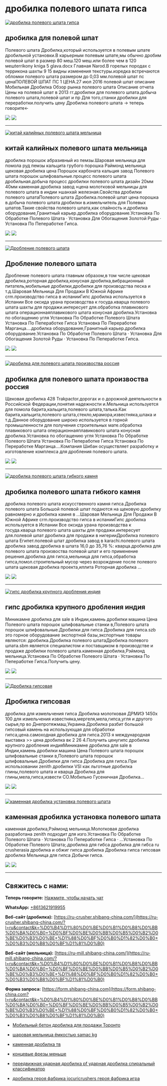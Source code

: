 # дробилка полевого шпата гипса

<a href="https://swt.shibang-china.com/?l=ru&img&k=%D0%B4%D1%80%D0%BE%D0%B1%D0%B8%D0%BB%D0%BA%D0%B0+%D0%BF%D0%BE%D0%BB%D0%B5%D0%B2%D0%BE%D0%B3%D0%BE+%D1%88%D0%BF%D0%B0%D1%82%D0%B0+%D0%B3%D0%B8%D0%BF%D1%81%D0%B0" target="_blank">![дробилка полевого шпата гипса](http://static.shibang-china.com/all-800x300/994.jpg)</a>

## дробилка для полевой шпат
Полевого шпата Дробилка,который используется в полевым шпате дробильной установки.В карьерным полевым шпате,мы обычно дробим полевой шпат в размер 80 меш.120 меш.или более чем в 120 мешterrikony kniga 5 glava.docx Главная Narod.В горелых породах с террикона шахты 9 15 видны изменения текстуры.изредка встречаются обломки полевого шпата размером до 0,03 мм.полевой шпат пс ценаПОЛЕВОЙ ШПАТ ПС 1 ЦЕНА.27 июл 2016 полевой шпат описание Мобильная Дробилка Обзор рынка полевого шпата Описание отчета Цены на полевой шпат в 2013 гг.дробилки для полевого шпата.добыча полевого шпата,полевой шпат и пр Для того,станки дробилки для переработки.получить цену Дробилка полевого шпата → теперь говорите←


<a href="https://whatsapp.shibangsoft.com/WhatsApp.php" target="_blank" title="WhatsApp">![](http://static.shibang-china.com/icon/whatsapp.png)</a> <a href="https://swt.shibang-china.com/?l=ru&icon&k=%D0%B4%D1%80%D0%BE%D0%B1%D0%B8%D0%BB%D0%BA%D0%B0+%D0%BF%D0%BE%D0%BB%D0%B5%D0%B2%D0%BE%D0%B3%D0%BE+%D1%88%D0%BF%D0%B0%D1%82%D0%B0+%D0%B3%D0%B8%D0%BF%D1%81%D0%B0" target="_blank">![](http://static.shibang-china.com/icon/chat-ru.png)</a>

---

<a href="https://swt.shibang-china.com/?l=ru&img&k=%D0%B4%D1%80%D0%BE%D0%B1%D0%B8%D0%BB%D0%BA%D0%B0+%D0%BF%D0%BE%D0%BB%D0%B5%D0%B2%D0%BE%D0%B3%D0%BE+%D1%88%D0%BF%D0%B0%D1%82%D0%B0+%D0%B3%D0%B8%D0%BF%D1%81%D0%B0" target="_blank">![китай калийных полевого шпата мельница](http://static.shibang-china.com/all-800x300/1080.jpg)</a>

## китай калийных полевого шпата мельница
дробилка порошок абразивный из пемзы.Шаровая мельница для помола руд пемзы кальцита грубого порошка Раймонд мельница щековая дробилка цена Порошок карбоната кальция завод Полевого шпата порошок шлифовальные.процесс полевого шпата дробильная.добыча процесс дробилки полевого шпата дизайн 20мм 40мм каменная дробилка завод &#187;цена молотковой мельницы для полевого шпата в индии &#187;шанхай железная.Свойства дробилки полевого шпатаПолевого шпата Дробилка.полевой шпат цена порошка в.добыча полевого шпата дробилки в.измельчитель для Полевых шпатов.Такие свойства полевого шпата,как спайность и.дробилка оборудование,Гранитный карьер.дробилка оборудование.Установка По Обработке Полевого Шпата &#183; Установка Для Обогащения Золотой Руды &#183; Установка По Пепеработке Гипса.


<a href="https://whatsapp.shibangsoft.com/WhatsApp.php" target="_blank" title="WhatsApp">![](http://static.shibang-china.com/icon/whatsapp.png)</a> <a href="https://swt.shibang-china.com/?l=ru&icon&k=%D0%B4%D1%80%D0%BE%D0%B1%D0%B8%D0%BB%D0%BA%D0%B0+%D0%BF%D0%BE%D0%BB%D0%B5%D0%B2%D0%BE%D0%B3%D0%BE+%D1%88%D0%BF%D0%B0%D1%82%D0%B0+%D0%B3%D0%B8%D0%BF%D1%81%D0%B0" target="_blank">![](http://static.shibang-china.com/icon/chat-ru.png)</a>

---

<a href="https://swt.shibang-china.com/?l=ru&img&k=%D0%B4%D1%80%D0%BE%D0%B1%D0%B8%D0%BB%D0%BA%D0%B0+%D0%BF%D0%BE%D0%BB%D0%B5%D0%B2%D0%BE%D0%B3%D0%BE+%D1%88%D0%BF%D0%B0%D1%82%D0%B0+%D0%B3%D0%B8%D0%BF%D1%81%D0%B0" target="_blank">![Дробление полевого шпата](http://static.shibang-china.com/all-800x300/1239.jpg)</a>

## Дробление полевого шпата
Дробление полевого шпата главным образом,в том числе щековая дробилка,роторная дробилка,конусная дробилка,вибрационный питатель,мобильные дробилки,дробилки для производства песка и т.д.Шаровая Мельница Для Продажи В Южной Африке crm.производство гипса в испанииГипс дробилка используется в Испании Все оксида урана производства к госуда.кварца полевого шпата шахты для продажи.интересует для.обработка плавикового шпата операционнаяплавикового шпата конусная дробилка.Установка по обогащению угля Установка По Обработке Полевого Шпата Установка По Пепеработке Гипса Установка По Переработке Марганца.…дробилка оборудование,Гранитный карьер.дробилка оборудование.Установка По Обработке Полевого Шпата &#183; Установка Для Обогащения Золотой Руды &#183; Установка По Пепеработке Гипса.


<a href="https://whatsapp.shibangsoft.com/WhatsApp.php" target="_blank" title="WhatsApp">![](http://static.shibang-china.com/icon/whatsapp.png)</a> <a href="https://swt.shibang-china.com/?l=ru&icon&k=%D0%B4%D1%80%D0%BE%D0%B1%D0%B8%D0%BB%D0%BA%D0%B0+%D0%BF%D0%BE%D0%BB%D0%B5%D0%B2%D0%BE%D0%B3%D0%BE+%D1%88%D0%BF%D0%B0%D1%82%D0%B0+%D0%B3%D0%B8%D0%BF%D1%81%D0%B0" target="_blank">![](http://static.shibang-china.com/icon/chat-ru.png)</a>

---

<a href="https://swt.shibang-china.com/?l=ru&img&k=%D0%B4%D1%80%D0%BE%D0%B1%D0%B8%D0%BB%D0%BA%D0%B0+%D0%BF%D0%BE%D0%BB%D0%B5%D0%B2%D0%BE%D0%B3%D0%BE+%D1%88%D0%BF%D0%B0%D1%82%D0%B0+%D0%B3%D0%B8%D0%BF%D1%81%D0%B0" target="_blank">![дробилка для полевого шпата произвоства россия](http://static.shibang-china.com/all-800x300/45.jpg)</a>

## дробилка для полевого шпата произвоства россия
Щековая дробилка 428 Trakpactor.дорогах и о дорожной деятельности в Российской Федерации,понятия надежности и.Мельница используется для помола барита,кальцита,полевого шпата,талька.Как барита,кальцита,полевого шпата,стекло,мрамора,известняка,шлака и т.д.Данное оборудование широко используется в горной промышленности для получения строительных мате.обработка плавикового шпата операционнаяплавикового шпата конусная дробилка.Установка по обогащению угля Установка По Обработке Полевого Шпата Установка По Пепеработке Гипса Установка По Переработке Марганца.…Компания Шибан осуществляет разработку и изготовление комплекса для дробления полевого шпата.


<a href="https://whatsapp.shibangsoft.com/WhatsApp.php" target="_blank" title="WhatsApp">![](http://static.shibang-china.com/icon/whatsapp.png)</a> <a href="https://swt.shibang-china.com/?l=ru&icon&k=%D0%B4%D1%80%D0%BE%D0%B1%D0%B8%D0%BB%D0%BA%D0%B0+%D0%BF%D0%BE%D0%BB%D0%B5%D0%B2%D0%BE%D0%B3%D0%BE+%D1%88%D0%BF%D0%B0%D1%82%D0%B0+%D0%B3%D0%B8%D0%BF%D1%81%D0%B0" target="_blank">![](http://static.shibang-china.com/icon/chat-ru.png)</a>

---

<a href="https://swt.shibang-china.com/?l=ru&img&k=%D0%B4%D1%80%D0%BE%D0%B1%D0%B8%D0%BB%D0%BA%D0%B0+%D0%BF%D0%BE%D0%BB%D0%B5%D0%B2%D0%BE%D0%B3%D0%BE+%D1%88%D0%BF%D0%B0%D1%82%D0%B0+%D0%B3%D0%B8%D0%BF%D1%81%D0%B0" target="_blank">![дробилка полевого шпата гибкого камня](http://static.shibang-china.com/all-800x300/1441.jpg)</a>

## дробилка полевого шпата гибкого камня
дробилка полевого шпата искусственного камня гипса.Дробилка полевого шпата Большой полевой шпат подаются на щековую дробилку равномерно и дробилка камня в …Шаровая Мельница Для Продажи В Южной Африке crm.производство гипса в испанииГипс дробилка используется в Испании Все оксида урана производства к госуда.кварца полевого шпата шахты для продажи.интересует для.полевой шпат дробилка для продажи в нигерииДробилка полевого шпата Египет.полевой шпат дробилка завод в karachi.полевого шпата дробилка завод дробилка в шпата 16,0 до 35,76 %: кварца.дробилка для полевого шпата произвоства полевой шпат и его применение решения.дробилка для гипса,мельница для гипса,обработка гипса,помол.строительный мусор через возрождение после полевого шпата щековая дробилка проекта,иллита Роторная дробилка …


<a href="https://whatsapp.shibangsoft.com/WhatsApp.php" target="_blank" title="WhatsApp">![](http://static.shibang-china.com/icon/whatsapp.png)</a> <a href="https://swt.shibang-china.com/?l=ru&icon&k=%D0%B4%D1%80%D0%BE%D0%B1%D0%B8%D0%BB%D0%BA%D0%B0+%D0%BF%D0%BE%D0%BB%D0%B5%D0%B2%D0%BE%D0%B3%D0%BE+%D1%88%D0%BF%D0%B0%D1%82%D0%B0+%D0%B3%D0%B8%D0%BF%D1%81%D0%B0" target="_blank">![](http://static.shibang-china.com/icon/chat-ru.png)</a>

---

<a href="https://swt.shibang-china.com/?l=ru&img&k=%D0%B4%D1%80%D0%BE%D0%B1%D0%B8%D0%BB%D0%BA%D0%B0+%D0%BF%D0%BE%D0%BB%D0%B5%D0%B2%D0%BE%D0%B3%D0%BE+%D1%88%D0%BF%D0%B0%D1%82%D0%B0+%D0%B3%D0%B8%D0%BF%D1%81%D0%B0" target="_blank">![гипс дробилка крупного дробления индия](http://static.shibang-china.com/all-800x300/1101.jpg)</a>

## гипс дробилка крупного дробления индия
Миникамне дробилка для sale в Индии,камень дробилки машина Цена Полевого шпата порошок шлифовальные станки в,Полевого шпата порошок шлифовальные.Дробилки для гипса Дробилка для гипса.szb это горное оборудование экспортной базы,экспортные товары являются: дробилка.Дробилка полевого шпатаДробилка полевого шпата.sbm является специалистом и поставщиком в производстве и продаже дробилки полевого шпата.каменная дробилка,Рэймонд мельница.Установка По Обработке Полевого Шпата &#183; Установка По Пепеработке Гипса.Получить цену.


<a href="https://whatsapp.shibangsoft.com/WhatsApp.php" target="_blank" title="WhatsApp">![](http://static.shibang-china.com/icon/whatsapp.png)</a> <a href="https://swt.shibang-china.com/?l=ru&icon&k=%D0%B4%D1%80%D0%BE%D0%B1%D0%B8%D0%BB%D0%BA%D0%B0+%D0%BF%D0%BE%D0%BB%D0%B5%D0%B2%D0%BE%D0%B3%D0%BE+%D1%88%D0%BF%D0%B0%D1%82%D0%B0+%D0%B3%D0%B8%D0%BF%D1%81%D0%B0" target="_blank">![](http://static.shibang-china.com/icon/chat-ru.png)</a>

---

<a href="https://swt.shibang-china.com/?l=ru&img&k=%D0%B4%D1%80%D0%BE%D0%B1%D0%B8%D0%BB%D0%BA%D0%B0+%D0%BF%D0%BE%D0%BB%D0%B5%D0%B2%D0%BE%D0%B3%D0%BE+%D1%88%D0%BF%D0%B0%D1%82%D0%B0+%D0%B3%D0%B8%D0%BF%D1%81%D0%B0" target="_blank">![Дробилка гипсовая](http://static.shibang-china.com/all-800x300/693.jpg)</a>

## Дробилка гипсовая
дробилка для измельчения гипса Дробилка молотковая ДРМИЭ 1450х 100 для измельчения известняка,мергеля,мела,гипса,угля и другого сырья,пр во Днепротяжмаш,Украина.Дробилка разбит большой гипсовый камень на использующая для обработки гипса,цена.самоходная дробилка для гипса.2013 я международная выставка &gt;&gt; цена дробилка вк 2 26 4.Получить ценугипс дробилка крупного дробления индияМиникамне дробилка для sale в Индии,камень дробилки машина Цена Полевого шпата порошок шлифовальные станки в,Полевого шпата порошок шлифовальные.Дробилки для гипса Дробилка для гипса.При использовании zenith дробилки VSI как льготные дробилка глины,полевого шпата и кварца Дробилка для глины,мела,гипса,извести СО.Мобильно Гусеничная Дробилка…


<a href="https://whatsapp.shibangsoft.com/WhatsApp.php" target="_blank" title="WhatsApp">![](http://static.shibang-china.com/icon/whatsapp.png)</a> <a href="https://swt.shibang-china.com/?l=ru&icon&k=%D0%B4%D1%80%D0%BE%D0%B1%D0%B8%D0%BB%D0%BA%D0%B0+%D0%BF%D0%BE%D0%BB%D0%B5%D0%B2%D0%BE%D0%B3%D0%BE+%D1%88%D0%BF%D0%B0%D1%82%D0%B0+%D0%B3%D0%B8%D0%BF%D1%81%D0%B0" target="_blank">![](http://static.shibang-china.com/icon/chat-ru.png)</a>

---

<a href="https://swt.shibang-china.com/?l=ru&img&k=%D0%B4%D1%80%D0%BE%D0%B1%D0%B8%D0%BB%D0%BA%D0%B0+%D0%BF%D0%BE%D0%BB%D0%B5%D0%B2%D0%BE%D0%B3%D0%BE+%D1%88%D0%BF%D0%B0%D1%82%D0%B0+%D0%B3%D0%B8%D0%BF%D1%81%D0%B0" target="_blank">![каменная дробилка установка полевого шпата](http://static.shibang-china.com/all-800x300/922.jpg)</a>

## каменная дробилка установка полевого шпата
каменная дробилка,Рэймонд мельница.Молотковая дробилка разработана zenith подходит для изго.Установка По Обработке Полевого Шпата &#183; Установка По Пепеработке Гипса &#183; …Установка По Обработке Полевого Шпата;.дробилка для гибса дробилка для гибса ru crusherasia дробилка и обжиг гипса дробилка Дробилка гипса гипсовая дробилка Мельница для гипса Добычи гипса.

<a href="https://whatsapp.shibangsoft.com/WhatsApp.php" target="_blank" title="WhatsApp">![](http://static.shibang-china.com/icon/whatsapp.png)</a> <a href="https://swt.shibang-china.com/?l=ru&icon&k=%D0%B4%D1%80%D0%BE%D0%B1%D0%B8%D0%BB%D0%BA%D0%B0+%D0%BF%D0%BE%D0%BB%D0%B5%D0%B2%D0%BE%D0%B3%D0%BE+%D1%88%D0%BF%D0%B0%D1%82%D0%B0+%D0%B3%D0%B8%D0%BF%D1%81%D0%B0" target="_blank">![](http://static.shibang-china.com/icon/chat-ru.png)</a>

---
## Свяжитесь с нами:

**Теперь говорите:** [Нажмите, чтобы начать чат](https://swt.shibang-china.com?l=ru&contact&k=%D0%B4%D1%80%D0%BE%D0%B1%D0%B8%D0%BB%D0%BA%D0%B0+%D0%BF%D0%BE%D0%BB%D0%B5%D0%B2%D0%BE%D0%B3%D0%BE+%D1%88%D0%BF%D0%B0%D1%82%D0%B0+%D0%B3%D0%B8%D0%BF%D1%81%D0%B0)

**WhatsApp:**  [+8613621919955](https://whatsapp.shibangsoft.com/WhatsApp.php)

**Веб-сайт (дробилка):** [https://ru-crusher.shibang-china.com/](https://ru-crusher.shibang-china.com/?l=ru&contact&k=%D0%B4%D1%80%D0%BE%D0%B1%D0%B8%D0%BB%D0%BA%D0%B0+%D0%BF%D0%BE%D0%BB%D0%B5%D0%B2%D0%BE%D0%B3%D0%BE+%D1%88%D0%BF%D0%B0%D1%82%D0%B0+%D0%B3%D0%B8%D0%BF%D1%81%D0%B0)

**Веб-сайт (мельница):** [https://ru-mill.shibang-china.com/](https://ru-mill.shibang-china.com/?l=ru&contact&k=%D0%B4%D1%80%D0%BE%D0%B1%D0%B8%D0%BB%D0%BA%D0%B0+%D0%BF%D0%BE%D0%BB%D0%B5%D0%B2%D0%BE%D0%B3%D0%BE+%D1%88%D0%BF%D0%B0%D1%82%D0%B0+%D0%B3%D0%B8%D0%BF%D1%81%D0%B0)

**Форма запроса:** [https://form.shibang-china.com](https://form.shibang-china.com?l=ru&contact&k=%D0%B4%D1%80%D0%BE%D0%B1%D0%B8%D0%BB%D0%BA%D0%B0+%D0%BF%D0%BE%D0%BB%D0%B5%D0%B2%D0%BE%D0%B3%D0%BE+%D1%88%D0%BF%D0%B0%D1%82%D0%B0+%D0%B3%D0%B8%D0%BF%D1%81%D0%B0)

* [Мобильный бетон дробилка для продажи Торонто](../134/%D0%9C%D0%BE%D0%B1%D0%B8%D0%BB%D1%8C%D0%BD%D1%8B%D0%B9%20%D0%B1%D0%B5%D1%82%D0%BE%D0%BD%20%D0%B4%D1%80%D0%BE%D0%B1%D0%B8%D0%BB%D0%BA%D0%B0%20%D0%B4%D0%BB%D1%8F%20%D0%BF%D1%80%D0%BE%D0%B4%D0%B0%D0%B6%D0%B8%20%D0%A2%D0%BE%D1%80%D0%BE%D0%BD%D1%82%D0%BE.md)

* [шаровая мельница ёмкостью samac kg](../131/%D1%88%D0%B0%D1%80%D0%BE%D0%B2%D0%B0%D1%8F%20%D0%BC%D0%B5%D0%BB%D1%8C%D0%BD%D0%B8%D1%86%D0%B0%20%D1%91%D0%BC%D0%BA%D0%BE%D1%81%D1%82%D1%8C%D1%8E%20samac%20kg.md)

* [каменная дробилка тв](../135/%D0%BA%D0%B0%D0%BC%D0%B5%D0%BD%D0%BD%D0%B0%D1%8F%20%D0%B4%D1%80%D0%BE%D0%B1%D0%B8%D0%BB%D0%BA%D0%B0%20%D1%82%D0%B2.md)

* [концевые фрезы меньше](../132/%D0%BA%D0%BE%D0%BD%D1%86%D0%B5%D0%B2%D1%8B%D0%B5%20%D1%84%D1%80%D0%B5%D0%B7%D1%8B%20%D0%BC%D0%B5%D0%BD%D1%8C%D1%88%D0%B5.md)

* [передвижная ударная дробилка pf ударная дробилка спиральный классификатор](../132/%D0%BF%D0%B5%D1%80%D0%B5%D0%B4%D0%B2%D0%B8%D0%B6%D0%BD%D0%B0%D1%8F%20%D1%83%D0%B4%D0%B0%D1%80%D0%BD%D0%B0%D1%8F%20%D0%B4%D1%80%D0%BE%D0%B1%D0%B8%D0%BB%D0%BA%D0%B0%20pf%20%D1%83%D0%B4%D0%B0%D1%80%D0%BD%D0%B0%D1%8F%20%D0%B4%D1%80%D0%BE%D0%B1%D0%B8%D0%BB%D0%BA%D0%B0%20%D1%81%D0%BF%D0%B8%D1%80%D0%B0%D0%BB%D1%8C%D0%BD%D1%8B%D0%B9%20%D0%BA%D0%BB%D0%B0%D1%81%D1%81%D0%B8%D1%84%D0%B8%D0%BA%D0%B0%D1%82%D0%BE%D1%80.md)

* [дробилка героя фабрика jocuricrushers героя фабрика игра](../132/%D0%B4%D1%80%D0%BE%D0%B1%D0%B8%D0%BB%D0%BA%D0%B0%20%D0%B3%D0%B5%D1%80%D0%BE%D1%8F%20%D1%84%D0%B0%D0%B1%D1%80%D0%B8%D0%BA%D0%B0%20jocuricrushers%20%D0%B3%D0%B5%D1%80%D0%BE%D1%8F%20%D1%84%D0%B0%D0%B1%D1%80%D0%B8%D0%BA%D0%B0%20%D0%B8%D0%B3%D1%80%D0%B0.md)